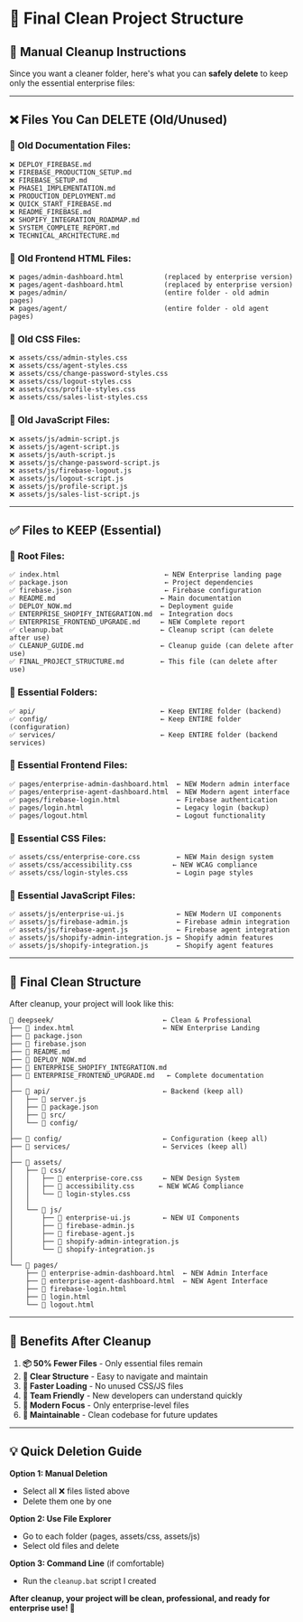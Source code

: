 # 🎯 Final Clean Project Structure

## 🧹 Manual Cleanup Instructions

Since you want a cleaner folder, here's what you can **safely delete** to keep only the essential enterprise files:

---

## ❌ **Files You Can DELETE** (Old/Unused)

### **📄 Old Documentation Files:**
```
❌ DEPLOY_FIREBASE.md
❌ FIREBASE_PRODUCTION_SETUP.md  
❌ FIREBASE_SETUP.md
❌ PHASE1_IMPLEMENTATION.md
❌ PRODUCTION_DEPLOYMENT.md
❌ QUICK_START_FIREBASE.md
❌ README_FIREBASE.md
❌ SHOPIFY_INTEGRATION_ROADMAP.md
❌ SYSTEM_COMPLETE_REPORT.md
❌ TECHNICAL_ARCHITECTURE.md
```

### **📄 Old Frontend HTML Files:**
```
❌ pages/admin-dashboard.html          (replaced by enterprise version)
❌ pages/agent-dashboard.html          (replaced by enterprise version)
❌ pages/admin/                        (entire folder - old admin pages)
❌ pages/agent/                        (entire folder - old agent pages)
```

### **📄 Old CSS Files:**
```
❌ assets/css/admin-styles.css
❌ assets/css/agent-styles.css
❌ assets/css/change-password-styles.css
❌ assets/css/logout-styles.css
❌ assets/css/profile-styles.css
❌ assets/css/sales-list-styles.css
```

### **📄 Old JavaScript Files:**
```
❌ assets/js/admin-script.js
❌ assets/js/agent-script.js
❌ assets/js/auth-script.js
❌ assets/js/change-password-script.js
❌ assets/js/firebase-logout.js
❌ assets/js/logout-script.js
❌ assets/js/profile-script.js
❌ assets/js/sales-list-script.js
```

---

## ✅ **Files to KEEP** (Essential)

### **📄 Root Files:**
```
✅ index.html                          ← NEW Enterprise landing page
✅ package.json                        ← Project dependencies
✅ firebase.json                       ← Firebase configuration
✅ README.md                          ← Main documentation
✅ DEPLOY_NOW.md                      ← Deployment guide
✅ ENTERPRISE_SHOPIFY_INTEGRATION.md  ← Integration docs
✅ ENTERPRISE_FRONTEND_UPGRADE.md     ← NEW Complete report
✅ cleanup.bat                        ← Cleanup script (can delete after use)
✅ CLEANUP_GUIDE.md                   ← Cleanup guide (can delete after use)
✅ FINAL_PROJECT_STRUCTURE.md         ← This file (can delete after use)
```

### **📁 Essential Folders:**
```
✅ api/                               ← Keep ENTIRE folder (backend)
✅ config/                            ← Keep ENTIRE folder (configuration)  
✅ services/                          ← Keep ENTIRE folder (backend services)
```

### **📄 Essential Frontend Files:**
```
✅ pages/enterprise-admin-dashboard.html  ← NEW Modern admin interface
✅ pages/enterprise-agent-dashboard.html  ← NEW Modern agent interface
✅ pages/firebase-login.html              ← Firebase authentication
✅ pages/login.html                       ← Legacy login (backup)
✅ pages/logout.html                      ← Logout functionality
```

### **📄 Essential CSS Files:**
```
✅ assets/css/enterprise-core.css         ← NEW Main design system
✅ assets/css/accessibility.css          ← NEW WCAG compliance
✅ assets/css/login-styles.css            ← Login page styles
```

### **📄 Essential JavaScript Files:**
```
✅ assets/js/enterprise-ui.js             ← NEW Modern UI components
✅ assets/js/firebase-admin.js            ← Firebase admin integration
✅ assets/js/firebase-agent.js            ← Firebase agent integration
✅ assets/js/shopify-admin-integration.js ← Shopify admin features
✅ assets/js/shopify-integration.js       ← Shopify agent features
```

---

## 🎯 **Final Clean Structure**

After cleanup, your project will look like this:

```
📁 deepseek/                           ← Clean & Professional
├── 📄 index.html                      ← NEW Enterprise Landing
├── 📄 package.json
├── 📄 firebase.json
├── 📄 README.md
├── 📄 DEPLOY_NOW.md
├── 📄 ENTERPRISE_SHOPIFY_INTEGRATION.md
├── 📄 ENTERPRISE_FRONTEND_UPGRADE.md   ← Complete documentation
│
├── 📁 api/                            ← Backend (keep all)
│   ├── 📄 server.js
│   ├── 📄 package.json
│   ├── 📁 src/
│   └── 📁 config/
│
├── 📁 config/                         ← Configuration (keep all)
├── 📁 services/                       ← Services (keep all)
│
├── 📁 assets/
│   ├── 📁 css/
│   │   ├── 📄 enterprise-core.css     ← NEW Design System
│   │   ├── 📄 accessibility.css      ← NEW WCAG Compliance
│   │   └── 📄 login-styles.css
│   │
│   └── 📁 js/
│       ├── 📄 enterprise-ui.js        ← NEW UI Components
│       ├── 📄 firebase-admin.js
│       ├── 📄 firebase-agent.js
│       ├── 📄 shopify-admin-integration.js
│       └── 📄 shopify-integration.js
│
└── 📁 pages/
    ├── 📄 enterprise-admin-dashboard.html  ← NEW Admin Interface
    ├── 📄 enterprise-agent-dashboard.html  ← NEW Agent Interface
    ├── 📄 firebase-login.html
    ├── 📄 login.html
    └── 📄 logout.html
```

---

## 🎉 **Benefits After Cleanup**

1. **📦 50% Fewer Files** - Only essential files remain
2. **🎯 Clear Structure** - Easy to navigate and maintain
3. **🚀 Faster Loading** - No unused CSS/JS files
4. **👥 Team Friendly** - New developers can understand quickly
5. **📱 Modern Focus** - Only enterprise-level files
6. **🔧 Maintainable** - Clean codebase for future updates

---

## 💡 **Quick Deletion Guide**

**Option 1: Manual Deletion**
- Select all ❌ files listed above
- Delete them one by one

**Option 2: Use File Explorer**
- Go to each folder (pages, assets/css, assets/js)  
- Select old files and delete

**Option 3: Command Line** (if comfortable)
- Run the `cleanup.bat` script I created

**After cleanup, your project will be clean, professional, and ready for enterprise use! 🎊**